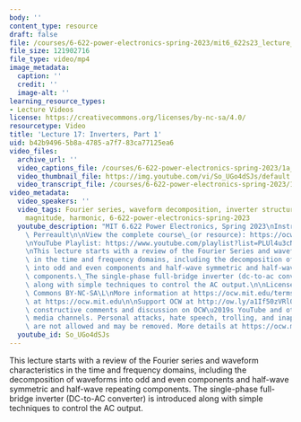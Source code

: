 ```yaml
---
body: ''
content_type: resource
draft: false
file: /courses/6-622-power-electronics-spring-2023/mit6_622s23_lecture_17_360p_16_9.mp4
file_size: 121902716
file_type: video/mp4
image_metadata:
  caption: ''
  credit: ''
  image-alt: ''
learning_resource_types:
- Lecture Videos
license: https://creativecommons.org/licenses/by-nc-sa/4.0/
resourcetype: Video
title: 'Lecture 17: Inverters, Part 1'
uid: b42b9496-5b8a-4785-a7f7-83ca77125ea6
video_files:
  archive_url: ''
  video_captions_file: /courses/6-622-power-electronics-spring-2023/1a_zvcYp8QCRz2CnkFFyvrhlyMdc43Usp_transcript.webvtt
  video_thumbnail_file: https://img.youtube.com/vi/So_UGo4dSJs/default.jpg
  video_transcript_file: /courses/6-622-power-electronics-spring-2023/1a_zvcYp8QCRz2CnkFFyvrhlyMdc43Usp_transcript.pdf
video_metadata:
  video_speakers: ''
  video_tags: Fourier series, waveform decomposition, inverter structure, fundamental
    magnitude, harmonic, 6-622-power-electronics-spring-2023
  youtube_description: "MIT 6.622 Power Electronics, Spring 2023\nInstructor: David\
    \ Perreault\n\nView the complete course\_(or resource): https://ocw.mit.edu/courses/6-622-power-electronics-spring-2023/\L\
    \nYouTube Playlist: https://www.youtube.com/playlist?list=PLUl4u3cNGP62UTc77mJoubhDELSC8lfR0\n\
    \nThis lecture starts with a review of the Fourier Series and waveform characteristics\
    \ in the time and frequency domains, including the decomposition of waveforms\
    \ into odd and even components and half-wave symmetric and half-wave repeating\
    \ components.\_The single-phase full-bridge inverter (dc-to-ac converter) is introduced\
    \ along with simple techniques to control the AC output.\n\nLicense: Creative\
    \ Commons BY-NC-SA\L\nMore information at https://ocw.mit.edu/terms\L\nMore courses\
    \ at https://ocw.mit.edu\n\nSupport OCW at http://ow.ly/a1If50zVRlQ\n\nWe encourage\
    \ constructive comments and discussion on OCW\u2019s YouTube and other social\
    \ media channels. Personal attacks, hate speech, trolling, and inappropriate comments\
    \ are not allowed and may be removed. More details at https://ocw.mit.edu/comments.\n"
  youtube_id: So_UGo4dSJs
---
```

This lecture starts with a review of the Fourier series and waveform characteristics in the time and frequency domains, including the decomposition of waveforms into odd and even components and half-wave symmetric and half-wave repeating components. The single-phase full-bridge inverter (DC-to-AC converter) is introduced along with simple techniques to control the AC output.